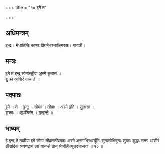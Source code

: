+++
title = "१० इमे त"

+++
## अधिमन्त्रम्
इन्द्रः। मेधातिथिः काण्वः प्रियमेधश्चाङ्गिरसः। गायत्री।

## मन्त्रः
इ॒मे त॑ इन्द्र॒ सोमा॑स्ती॒व्रा अ॒स्मे सु॒तासः॑ ।  
शु॒क्रा आ॒शिरं॑ याचन्ते ॥

## पदपाठः
इ॒मे । ते॒ । इ॒न्द्र॒ । सोमाः॑ । ती॒व्राः । अ॒स्मे इति॑ । सु॒तासः॑ ।  
शु॒क्राः । आ॒ऽशिर॑म् । या॒च॒न्ते॒ ॥

## भाष्यम्
हे इन्द्र ते त्वदीया इमे सोमाः तीव्रास्तीव्रमदाः अस्मे अस्माभिरध्वर्युभिः सुतासोभिषुताः शुक्राः शुद्धाः सन्तः आशीरं क्षीरादिकं श्रयणद्रव्यं त्वां याचन्ते तान् श्रीणीहीत्युत्तरत्रान्वयः ॥ १० ॥